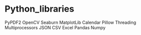 # Python_libraries

PyPDF2
OpenCV
Seaburn
MatplotLib
Calendar
Pillow
Threading
Multiprocessors
JSON
CSV
Excel
Pandas
Numpy
